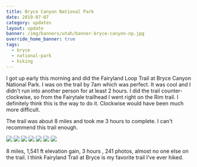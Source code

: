 ```yaml
---
title: Bryce Canyon National Park
date: 2019-07-07
category: updates
layout: update
banner: /img/banners/utah/banner-bryce-canyon-np.jpg
override_home_banner: true
tags:
  - bryce
  - national-park
  - hiking
---
```


<p>I got up early this morning and did the Fairyland Loop Trail at Bryce Canyon National Park. I was on the trail by 7am which was perfect. It was cool and I didn't run into another person for at least 2 hours. I did the trail counter-clockwise, so from the Fairytale trailhead I went right on the Rim trail. I definitely think this is the way to do it. Clockwise would have been much more difficult.</p>

<p>The trail was about 8 miles and took me 3 hours to complete. I can't recommend this trail enough.</p>

<div class="img-slider">
    <img src="{{ site.cdn }}/img/updates/utah/bryce-canyon-np/bryce-1.jpg">
    <img src="{{ site.cdn }}/img/updates/utah/bryce-canyon-np/bryce-2.jpg">
    <img src="{{ site.cdn }}/img/updates/utah/bryce-canyon-np/bryce-3.jpg">
    <img src="{{ site.cdn }}/img/updates/utah/bryce-canyon-np/bryce-4.jpg">
    <img src="{{ site.cdn }}/img/updates/utah/bryce-canyon-np/bryce-5.jpg">
    <img src="{{ site.cdn }}/img/updates/utah/bryce-canyon-np/bryce-6.jpg">
    <img src="{{ site.cdn }}/img/updates/utah/bryce-canyon-np/bryce-7.jpg">
</div>

8 miles, 1,541 ft elevation gain, 3 hours , 241 photos, almost no one else on the trail. I think Fairyland Trail at Bryce is my favorite trail I’ve ever hiked.